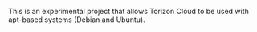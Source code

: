 This is an experimental project that allows Torizon Cloud to be used with apt-based systems (Debian and Ubuntu).

